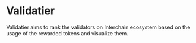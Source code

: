 # Validatier

Validatier aims to rank the validators on Interchain ecosystem based on the usage of the rewarded tokens and visualize them.
